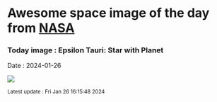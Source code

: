 
# Awesome space image of the day from [NASA](https://api.nasa.gov/)

### Today image : Epsilon Tauri: Star with Planet
Date : 2024-01-26

![](https://apod.nasa.gov/apod/image/2401/Ain_1024.jpg)

<small>Latest update : Fri Jan 26 16:15:48 2024</small>
        